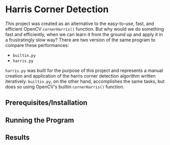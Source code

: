 # Harris Corner Detection

This project was created as an alternative to the easy-to-use, fast, and efficient OpenCV `cornerHarris()` function. But why would we do something fast and efficiently, when we can learn it from the ground up and apply it in a frustratingly slow way? There are two version of the same program to compare these performances:

 * `builtin.py`
 * `harris.py`

`harris.py` was built for the purpose of this project and represents a manual creation and application of the harris corner detection algorithm written iteratively. `builtin.py`, on the other hand, accomplishes the same tasks, but does so using OpenCV's builtin `cornerHarris()` function.

## Prerequisites/Installation


## Running the Program

## Results
